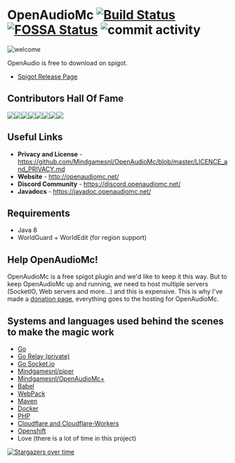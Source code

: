 # OpenAudioMc [![Build Status](https://travis-ci.org/Mindgamesnl/OpenAudioMc.svg?branch=master)](https://travis-ci.org/Mindgamesnl/OpenAudioMc) [![FOSSA Status](https://app.fossa.com/api/projects/git%2Bgithub.com%2FMindgamesnl%2FOpenAudioMc.svg?type=shield)](https://app.fossa.com/projects/git%2Bgithub.com%2FMindgamesnl%2FOpenAudioMc?ref=badge_shield) ![commit activity](https://img.shields.io/github/commit-activity/4w/mindgamesnl/openaudiomc.svg)

![welcome](https://repository-images.githubusercontent.com/71650857/6ec80c00-cc77-11ea-9fcf-dc45a929471d)

OpenAudio is free to download on spigot.
* [Spigot Release Page](https://www.spigotmc.org/resources/openaudiomc-open-source-audio-client.30691/ "Spigot Plugin Page")

## Contributors Hall Of Fame
[![](https://sourcerer.io/fame/Mindgamesnl/Mindgamesnl/OpenAudioMc/images/0)](https://sourcerer.io/fame/Mindgamesnl/Mindgamesnl/OpenAudioMc/links/0)[![](https://sourcerer.io/fame/Mindgamesnl/Mindgamesnl/OpenAudioMc/images/1)](https://sourcerer.io/fame/Mindgamesnl/Mindgamesnl/OpenAudioMc/links/1)[![](https://sourcerer.io/fame/Mindgamesnl/Mindgamesnl/OpenAudioMc/images/2)](https://sourcerer.io/fame/Mindgamesnl/Mindgamesnl/OpenAudioMc/links/2)[![](https://sourcerer.io/fame/Mindgamesnl/Mindgamesnl/OpenAudioMc/images/3)](https://sourcerer.io/fame/Mindgamesnl/Mindgamesnl/OpenAudioMc/links/3)[![](https://sourcerer.io/fame/Mindgamesnl/Mindgamesnl/OpenAudioMc/images/4)](https://sourcerer.io/fame/Mindgamesnl/Mindgamesnl/OpenAudioMc/links/4)[![](https://sourcerer.io/fame/Mindgamesnl/Mindgamesnl/OpenAudioMc/images/5)](https://sourcerer.io/fame/Mindgamesnl/Mindgamesnl/OpenAudioMc/links/5)[![](https://sourcerer.io/fame/Mindgamesnl/Mindgamesnl/OpenAudioMc/images/6)](https://sourcerer.io/fame/Mindgamesnl/Mindgamesnl/OpenAudioMc/links/6)[![](https://sourcerer.io/fame/Mindgamesnl/Mindgamesnl/OpenAudioMc/images/7)](https://sourcerer.io/fame/Mindgamesnl/Mindgamesnl/OpenAudioMc/links/7)

## Useful Links
* **Privacy and License** - <https://github.com/Mindgamesnl/OpenAudioMc/blob/master/LICENCE_and_PRIVACY.md>
* **Website** - <http://openaudiomc.net/>
* **Discord Community** - <https://discord.openaudiomc.net/>
* **Javadocs** - <https://javadoc.openaudiomc.net/>


## Requirements
* Java 8
* WorldGuard + WorldEdit (for region support)

## Help OpenAudioMc!
OpenAudioMc is a free spigot plugin and we'd like to keep it this way.  But to keep OpenAudioMc up and running, we need to host multiple servers (SocketIO, Web servers and more...) and this is expensive. This is why I've made a [donation page](http://donate.craftmend.com/), everything goes to the hosting for OpenAudioMc.

## Systems and languages used behind the scenes to make the magic work
* [Go](https://golang.org/)
* [Go Relay (private)](https://github.com/Mindgamesnl/OpenAudioMc-GoRelay)
* [Go Socket.io](https://github.com/Mindgamesnl/socketio)
* [Mindgamesnl/piper](https://github.com/Mindgamesnl/piper)
* [Mindgamesnl/OpenAudioMc+](https://plus.openaudiomc.net/)
* [Babel](https://babeljs.io/)
* [WebPack](https://webpack.js.org/)
* [Maven](https://maven.apache.org/)
* [Docker](https://www.docker.com/)
* [PHP](https://www.php.net/)
* [Cloudflare and Cloudflare-Workers](https://www.cloudflare.com/)
* [Openshift](https://www.openshift.com/)
* Love (there is a lot of time in this project)

[![Stargazers over time](https://starchart.cc/Mindgamesnl/openaudiomc.svg)](https://starchart.cc/Mindgamesnl/openaudiomc)
